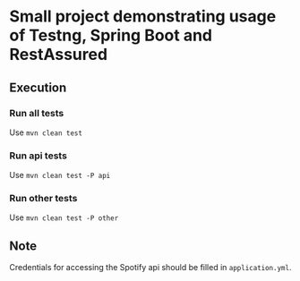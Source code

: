 # Small project demonstrating usage of Testng, Spring Boot and RestAssured

## Execution
### Run all tests
Use `mvn clean test`
### Run api tests
Use `mvn clean test -P api`
### Run other tests
Use `mvn clean test -P other`

## Note
Credentials for accessing the Spotify api should be filled in `application.yml`.
